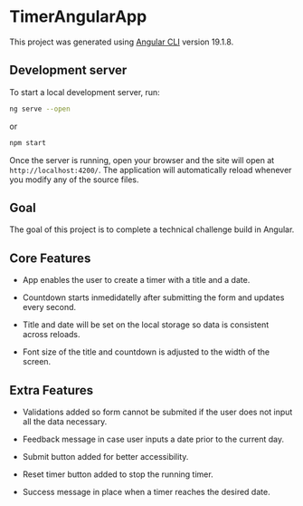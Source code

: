 # TimerAngularApp

This project was generated using [Angular CLI](https://github.com/angular/angular-cli) version 19.1.8.

## Development server

To start a local development server, run:

```bash
ng serve --open
```

or

```bash
npm start
```

Once the server is running, open your browser and the site will open at `http://localhost:4200/`. The application will automatically reload whenever you modify any of the source files.

## Goal

The goal of this project is to complete a technical challenge build in Angular.

## Core Features

- App enables the user to create a timer with a title and a date.

- Countdown starts inmedidatelly after submitting the form and updates every second.

- Title and date will be set on the local storage so data is consistent across reloads.

- Font size of the title and countdown is adjusted to the width of the screen.


## Extra Features

- Validations added so form cannot be submited if the user does not input all the data necessary.

- Feedback message in case user inputs a date prior to the current day.

- Submit button added for better accessibility.

- Reset timer button added to stop the running timer.

- Success message in place when a timer reaches the desired date.

